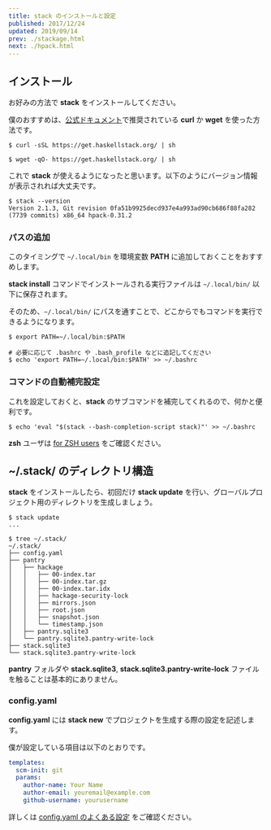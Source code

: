 ```yaml
---
title: stack のインストールと設定
published: 2017/12/24
updated: 2019/09/14
prev: ./stackage.html
next: ./hpack.html
---
```


## インストール

お好みの方法で **stack** をインストールしてください。

僕のおすすめは、[公式ドキュメント](https://docs.haskellstack.org/en/stable/README/#how-to-install)で推奨されている **curl** か **wget** を使った方法です。

```shell
$ curl -sSL https://get.haskellstack.org/ | sh

$ wget -qO- https://get.haskellstack.org/ | sh
```

これで **stack** が使えるようになったと思います。以下のようにバージョン情報が表示されれば大丈夫です。

```shell
$ stack --version
Version 2.1.3, Git revision 0fa51b9925decd937e4a993ad90cb686f88fa282 (7739 commits) x86_64 hpack-0.31.2
```

### パスの追加

このタイミングで `~/.local/bin` を環境変数 **PATH** に追加しておくことをおすすめします。

**stack install** コマンドでインストールされる実行ファイルは `~/.local/bin/` 以下に保存されます。

そのため、`~/.local/bin/` にパスを通すことで、どこからでもコマンドを実行できるようになります。

```shell
$ export PATH=~/.local/bin:$PATH

# 必要に応じて .bashrc や .bash_profile などに追記してください
$ echo 'export PATH=~/.local/bin:$PATH' >> ~/.bashrc
```

### コマンドの自動補完設定

これを設定しておくと、**stack** のサブコマンドを補完してくれるので、何かと便利です。

```shell
$ echo 'eval "$(stack --bash-completion-script stack)"' >> ~/.bashrc
```

**zsh** ユーザは [for ZSH users](https://docs.haskellstack.org/en/stable/shell_autocompletion/#for-zsh-users) をご確認ください。

## ~/.stack/ のディレクトリ構造

**stack** をインストールしたら、初回だけ **stack update** を行い、グローバルプロジェクト用のディレクトリを生成しましょう。

```shell
$ stack update
...

$ tree ~/.stack/
~/.stack/
├── config.yaml
├── pantry
│   ├── hackage
│   │   ├── 00-index.tar
│   │   ├── 00-index.tar.gz
│   │   ├── 00-index.tar.idx
│   │   ├── hackage-security-lock
│   │   ├── mirrors.json
│   │   ├── root.json
│   │   ├── snapshot.json
│   │   └── timestamp.json
│   ├── pantry.sqlite3
│   └── pantry.sqlite3.pantry-write-lock
├── stack.sqlite3
└── stack.sqlite3.pantry-write-lock
```

**pantry** フォルダや **stack.sqlite3**, **stack.sqlite3.pantry-write-lock** ファイルを触ることは基本的にありません。

### config.yaml

**config.yaml** には **stack new** でプロジェクトを生成する際の設定を記述します。

僕が設定している項目は以下のとおりです。

```yaml
templates:
  scm-init: git
  params:
    author-name: Your Name
    author-email: youremail@example.com
    github-username: yourusername
```

詳しくは [config.yaml のよくある設定](../tips/config-yaml.html) をご確認ください。
